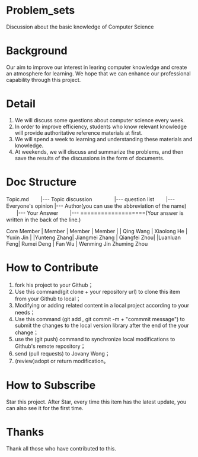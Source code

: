 # Problem_sets
Discussion about the basic knowledge of Computer Science
# Background	
Our aim to improve our interest in learing computer knowledge and create an atmosphere for learning. We hope that we can enhance our professional capability  through this project.
# Detail
1.	We  will  discuss some questions about computer science every week.
2.	In order to improve efficiency, students who know relevant knowledge will  provide authoritative reference materials at first.
3.	We will spend a week to learning and understanding these materials and knowledge.
4.	At weekends, we will discuss and summarize the problems, and then save the results of the discussions in the form of documents.
# Doc Structure
Topic.md
　　|--- Topic discussion
　　　　|--- question list
　　|--- Everyone's opinion
|--- Author(you can use the abbreviation of the name)
　　|--- Your Answer
　　|--- ===================(Your answer is written in the back of the line.)
  
 Core Member
| Member      |	Member         |	Member       |
| Qing Wang   |	Xiaolong He    |	Yuxin Jin    |
|Yunteng Zhang|	Jiangmei Zhang |	Qiangfei Zhou|
|Luanluan Feng|	Rumei Deng	   |  Fan Wu       |
Wenming Jin	Zhuming Zhou	
  
# How to Contribute
1.	fork his project to your Github；
2.	Use this command(git clone + your repository url) to clone this item from your Github to local；
3.	Modifying or adding related content in a local project according to your needs；
4.	Use this command (git add , git commit -m + "commmit message") to submit the changes to the local version library after the end of the your change；
5.	use the (git push) command to synchronize local modifications to Github's remote repository；
6.	send (pull requests) to Jovany Wong；
7.	(review)adopt or return modification。
# How to Subscribe
Star this project. After Star, every time this item has the latest update, you can also see it for the first time.
# Thanks
Thank all those who have contributed to this.
